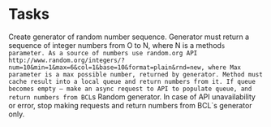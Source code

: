 # Tasks

Create generator of random number sequence. Generator must return a sequence of integer numbers
from O to N, where N is a method`s parameter.
As a source of numbers use random.org API http://www.random.org/integers/?num=10&min=1&max=6&col=1&base=10&format=plain&rnd=new, where Max parameter is a max possible number,
returned by generator.
Method must cache result into a local queue and return numbers from it. If queue becomes empty –
make an async request to API to populate queue, and return numbers from BCL`s Random generator.
In case of API unavailability or error, stop making requests and return numbers from BCL`s generator
only. 
